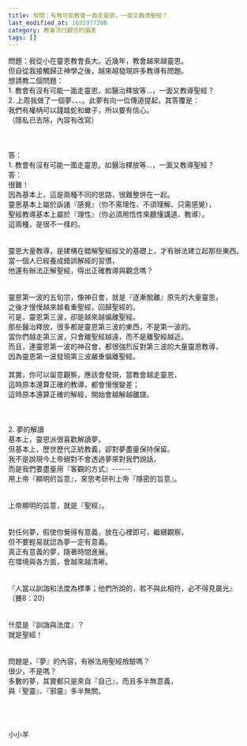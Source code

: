 ```yaml
---
title: 發問：有無可能教會一面走靈恩，一面又教導聖經？
last_modified_at: 1631977200
category: 教會流行觀念的偏差
tags: []
---
```


<div>問題：我從小在靈恩教會長大。近幾年，教會越來越靈恩。</div>
<div>但自從我接觸歸正神學之後，越來越發現許多教導有問題。 </div>
<div>想請教二個問題：</div>
<div>1. 教會有沒有可能一面走靈恩，如醫治釋放等...，一面又教導聖經？</div>
<div>2. 上周我做了一個夢、、、。此夢有向一位傳道提起，其答覆是：</div>
<div>我們有權柄可以踐踏蛇和蠍子，所以要有信心。</div>
<div>（隱私已去除，內容有改寫）</div>
<div> </div>
<div> </div>
<div> </div>
<div>答：</div>
<div>1.<span style="white-space:pre"> </span>教會有沒有可能一面走靈恩，如醫治釋放等...，一面又教導聖經？</div>
<div>答：</div>
<div>很難！</div>
<div>因為基本上，這是兩種不同的思路，很難整併在一起。</div>
<div>靈恩基本上屬於訴諸『感覺』（你不需理性、不須理解、只需感覺），</div>
<div>聖經教導基本上屬於『理性』（你必須用悟性來聽懂講道、教導）。</div>
<div>這兩種，是很不一樣的。</div>
<div> </div>
<div> </div>
<div>靈恩大量教導，是建構在錯解聖經經文的基礎上，才有辦法建立起那些東西。</div>
<div>當一個人已經養成錯誤解經的習慣，</div>
<div>他還有辦法正解聖經，得出正確教導與觀念嗎？</div>
<div> </div>
<div> </div>
<div>靈恩第一波的五旬宗，像神召會，就是『逐漸脫離』原先的大量靈恩，</div>
<div>之後才慢慢越來越看重聖經，回歸聖經的。</div>
<div>可是，靈恩第三波，卻是越來越偏離聖經。</div>
<div>那些醫治釋放，很多都是靈恩第三波的東西，不是第一波的。</div>
<div>當你們越走第三波，只會離聖經越遠，而不是離聖經越近。</div>
<div>而且，連靈恩第一波的神召會，都很強烈反對第三波的大量靈恩教導，</div>
<div>因為靈恩第一波發現第三波嚴重偏離聖經。</div>
<div> </div>
<div>其實，你可以留意觀察，應該會發現，當教會越走靈恩，</div>
<div>這時原本還算正確的教導，都會慢慢變差；</div>
<div>這時原本還算正確的解經，開始會越解越離譜。</div>
<div> </div>
<div> </div>
<div> </div>
<div>2.<span style="white-space:pre"> </span>夢的解讀</div>
<div>基本上，靈恩派很喜歡解讀夢。</div>
<div>但基本上，歷世歷代正統教義，卻對夢盡量保持保留。</div>
<div>我不是說現今上帝絕對不會透過夢來對我們說話，</div>
<div>而是我們要盡量用『客觀的方式』------</div>
<div>用上帝『顯明的旨意』，來思考研判上帝『隱密的旨意』。</div>
<div> </div>
<div> </div>
<div>上帝顯明的旨意，就是『聖經』。</div>
<div> </div>
<div> </div>
<div>對任何夢，假使你覺得有意義，放在心裡即可，繼續觀察，</div>
<div>但不要輕易就認為夢一定有意義。</div>
<div>真正有意義的夢，隨著時間進展，</div>
<div>在環境與各方面，會越來越清晰。</div>
<div> </div>
<div> </div>
<div>『人當以訓誨和法度為標準；他們所說的，若不與此相符，必不得見晨光』</div>
<div>（賽8：20）</div>
<div> </div>
<div> </div>
<div>什麼是『訓誨與法度』？</div>
<div>就是聖經！</div>
<div> </div>
<div> </div>
<div>問題是，『夢』的內容，有辦法用聖經檢驗嗎？</div>
<div>很少，不是嗎？</div>
<div>多數的夢，其實都只是來自『自己』，而且多半無意義，</div>
<div>與『聖靈』、『邪靈』多半無關。</div>
<div> </div>
<div> </div>
<div> </div>
<div> </div>
<div>小小羊</div>
<div> </div>
